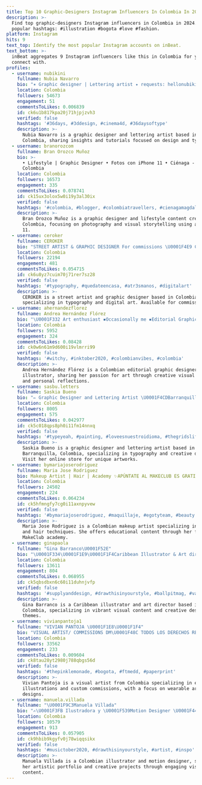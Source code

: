 ```yaml
---
title: Top 10 Graphic-Designers Instagram Influencers In Colombia In 2024
description: >-
  Find top graphic-designers Instagram influencers in Colombia in 2024. Most
  popular hashtags: #illustration #bogota #love #fashion.
platform: Instagram
hits: 9
text_top: Identify the most popular Instagram accounts on inBeat.
text_bottom: >-
  inBeat aggregates 9 Instagram influencers like this in Colombia for you to
  connect with.
profiles:
  - username: nubikini
    fullname: Nubia Navarro
    bio: "✶ Graphic designer | Lettering artist ✦ requests: hellonubikini@gmail.com Learn with me \U0001F447\U0001F3FC"
    location: Colombia
    followers: 54673
    engagement: 51
    commentsToLikes: 0.006839
    id: ck6u1b817kpa20j71hjpjzvh3
    verified: false
    hashtags: '#36days, #3ddesign, #cinema4d, #36daysoftype'
    description: >-
      Nubia Navarro is a graphic designer and lettering artist based in
      Colombia, sharing insights and tutorials focused on design and typography.
  - username: branorozcom
    fullname: Bran Orozco Muñoz
    bio: >-
      • Lifestyle | Graphic Designer • Fotos con iPhone 11 • Ciénaga - Bogotá -
      Colombia
    location: Colombia
    followers: 16573
    engagement: 335
    commentsToLikes: 0.078741
    id: ck15ux3olox5w0i19y3al30ix
    verified: false
    hashtags: '#colombia, #blogger, #colombiatravellers, #cienagamagdalena'
    description: >-
      Bran Orozco Muñoz is a graphic designer and lifestyle content creator from
      Colombia, focusing on photography and visual storytelling using an iPhone
      11.
  - username: ceroker
    fullname: CEROKER
    bio: "STREET ARTIST & GRAPHIC DESIGNER For commissions \U0001F4E9 Ceroker@gmail.com \U0001F525 @atresmanosestudio \U0001F468\U0001F3FB‍\U0001F4BB @severoestudio CURSO DOMESTIKA ⇊"
    location: Colombia
    followers: 22194
    engagement: 481
    commentsToLikes: 0.054715
    id: ck6u8yz7cuim70j71rer7sz28
    verified: false
    hashtags: '#typography, #quedateencasa, #atr3smanos, #digitalart'
    description: >-
      CEROKER is a street artist and graphic designer based in Colombia,
      specializing in typography and digital art. Available for commissions.
  - username: ahernandezflorez
    fullname: Andrea Hernández Flórez
    bio: "\U0001F332 Art enthusiast ▪️Occasionally me ▪️Editorial Graphic Designer & Illustrator \U0001F98A Colombian andreahernandezflorez@hotmail.com"
    location: Colombia
    followers: 5952
    engagement: 324
    commentsToLikes: 0.08428
    id: ck0w6n61m9d600i19vlmrri99
    verified: false
    hashtags: '#witchy, #inktober2020, #colombianvibes, #colombia'
    description: >-
      Andrea Hernández Flórez is a Colombian editorial graphic designer and
      illustrator, sharing her passion for art through creative visual content
      and personal reflections.
  - username: sasbu.letters
    fullname: Saskia Bueno
    bio: "✏️ Graphic Designer and Lettering Artist \U0001F4CDBarranquilla-Colombia \U0001F1E8\U0001F1F4 Represented by @weareillustrationx Visit my online store!"
    location: Colombia
    followers: 8005
    engagement: 575
    commentsToLikes: 0.042977
    id: ck5c018qps8ph0i11fm14nnxq
    verified: false
    hashtags: '#typeyeah, #painting, #loveesnuestroidioma, #thegridslife'
    description: >-
      Saskia Bueno is a graphic designer and lettering artist based in
      Barranquilla, Colombia, specializing in typography and creative design.
      Visit her online store for unique artworks.
  - username: bymariajoserodriguez
    fullname: Maria Jose Rodriguez
    bio: Makeup Artist | Hair | Academy ✨APÚNTATE AL MAKECLUB ES GRATIS✨
    location: Colombia
    followers: 24502
    engagement: 224
    commentsToLikes: 0.064234
    id: ck5hfmngfy7cg0i11axnpyvew
    verified: false
    hashtags: '#bymariajoserodriguez, #maquillaje, #egotyteam, #beauty'
    description: >-
      Maria Jose Rodriguez is a Colombian makeup artist specializing in beauty
      and hair techniques. She offers educational content through her free
      MakeClub academy.
  - username: ginapaola
    fullname: "Gina Barranco\U0001F52E"
    bio: "\U0001F334\U0001F1E9\U0001F1F4Caribbean Illustrator & Art director \U0001F31F"
    location: Colombia
    followers: 13611
    engagement: 804
    commentsToLikes: 0.068955
    id: ck5qbsdbxn6c60i11duhnjvfp
    verified: false
    hashtags: '#supplyanddesign, #drawthisinyourstyle, #ballpitmag, #vaniladesign'
    description: >-
      Gina Barranco is a Caribbean illustrator and art director based in
      Colombia, specializing in vibrant visual content and creative design
      themes.
  - username: vivianpantoja1
    fullname: "VIVIAN PANTOJA \U0001F1E8\U0001F1F4"
    bio: "VISUAL ARTIST/ COMMISSIONS DM\U0001F48C TODOS LOS DERECHOS REGISTRADOS, RESERVADOS © MIS ILUSTRACIONES EN CAMISETAS \U0001F4E0\U0001F30E PayPal payment❤\U0001F4B3 Editorial Illustration."
    location: Colombia
    followers: 33562
    engagement: 233
    commentsToLikes: 0.009604
    id: ck8tau28yt2980j788qbgs56d
    verified: false
    hashtags: '#thepinklemonade, #bogota, #ftmedd, #paperprint'
    description: >-
      Vivian Pantoja is a visual artist from Colombia specializing in editorial
      illustrations and custom commissions, with a focus on wearable art
      designs.
  - username: manuela.villada
    fullname: "\U0001F9C3Manuela Villada"
    bio: "✍\U0001F3FB Ilustradora y \U0001F539Motion Designer \U0001F441 Portafolio: manuelavillada.com ✨ @xgoodkidzx \U0001F4CDCol \U0001F1E8\U0001F1F4"
    location: Colombia
    followers: 10579
    engagement: 913
    commentsToLikes: 0.057905
    id: ck9hbib9kgyfv0j78wiqqsikx
    verified: false
    hashtags: '#musictober2020, #drawthisinyourstyle, #artist, #inspo'
    description: >-
      Manuela Villada is a Colombian illustrator and motion designer, showcasing
      her artistic portfolio and creative projects through engaging visual
      content.
---
```


